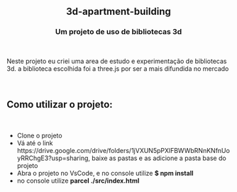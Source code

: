 <h2 align='center' > <strong> 3d-apartment-building </strong> </h2>

<h3 align='center' > Um projeto de uso de bibliotecas 3d </h3>

<br>

<p> Neste projeto eu criei uma area de estudo e experimentação de bibliotecas 3d. a biblioteca escolhida foi a three.js por ser a mais difundida no mercado </p>

<br>

<h2> Como utilizar o projeto: </h2>

<br>

<ul> 
  <li> Clone o projeto </li>
  <li> Vá até o link https://drive.google.com/drive/folders/1jVXUN5pPXlFBWWbRNnKNfnUoyRRChgE3?usp=sharing, baixe as pastas e as adicione a pasta base do projeto </li>
  <li> Abra o projeto no VsCode, e no console utilize <strong> $ npm install </strong> </li>
  <li> no console utilize <strong> parcel ./src/index.html </strong> </li>
  </ul>
